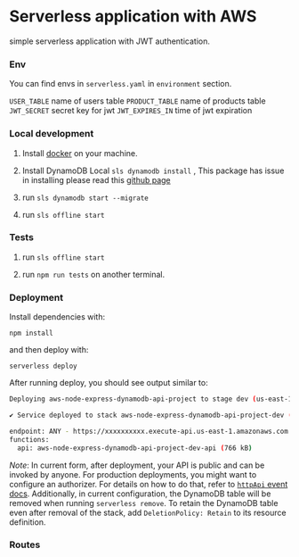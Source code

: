 
# Serverless application with AWS  
simple serverless application with JWT authentication.


### Env
You can find envs in `serverless.yaml` in `environment` section.

`USER_TABLE` name of users table
`PRODUCT_TABLE` name of products table
`JWT_SECRET` secret key for jwt
`JWT_EXPIRES_IN` time of jwt expiration
### Local development

1. Install [docker](https://docs.docker.com/desktop/install/windows-install/#:~:text=Double%2Dclick%20Docker%20Desktop%20Installer,bottom%20of%20your%20web%20browser.) on your machine.

2. Install DynamoDB Local `sls dynamodb install` , This package has issue in installing please read this [github page](https://github.com/99x/serverless-dynamodb-local/issues/294)

3. run `sls dynamodb start --migrate`

4. run `sls offline start`

### Tests

1. run `sls offline start `

2. run `npm run tests` on another terminal.


### Deployment

Install dependencies with:

```
npm install
```

and then deploy with:

```
serverless deploy
```

After running deploy, you should see output similar to:

```bash
Deploying aws-node-express-dynamodb-api-project to stage dev (us-east-1)

✔ Service deployed to stack aws-node-express-dynamodb-api-project-dev (196s)

endpoint: ANY - https://xxxxxxxxxx.execute-api.us-east-1.amazonaws.com
functions:
  api: aws-node-express-dynamodb-api-project-dev-api (766 kB)
```

_Note_: In current form, after deployment, your API is public and can be invoked by anyone. For production deployments, you might want to configure an authorizer. For details on how to do that, refer to [`httpApi` event docs](https://www.serverless.com/framework/docs/providers/aws/events/http-api/). Additionally, in current configuration, the DynamoDB table will be removed when running `serverless remove`. To retain the DynamoDB table even after removal of the stack, add `DeletionPolicy: Retain` to its resource definition.


### Routes

